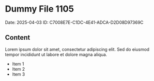 # Dummy File 1105

Date: 2025-04-03
ID: C7008E7E-C1DC-4E41-ADCA-D2D08D97369C

## Content

Lorem ipsum dolor sit amet, consectetur adipiscing elit.
Sed do eiusmod tempor incididunt ut labore et dolore magna aliqua.

* Item 1
* Item 2
* Item 3

